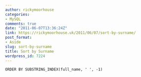 ```yaml
---
author: rickymoorhouse
categories:
- MySQL
comments: true
date: "2011-06-07T13:36:24Z"
link: https://rickymoorhouse.uk/2011/06/07/sort-by-surname/
post_format:
- Aside
slug: sort-by-surname
title: Sort by Surname
wordpress_id: 7224
---
```


`ORDER BY SUBSTRING_INDEX(full_name, ' ', -1)`
